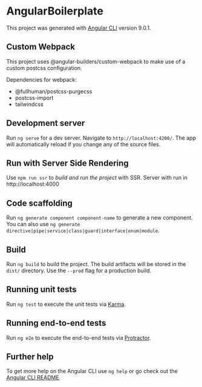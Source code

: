 # AngularBoilerplate

This project was generated with [Angular CLI](https://github.com/angular/angular-cli) version 9.0.1.

## Custom Webpack

This project uses @angular-builders/custom-webpack to make use of a custom postcss configuration.

Dependencies for webpack:

- @fullhuman/postcss-purgecss
- postcss-import
- tailwindcss

## Development server

Run `ng serve` for a dev server. Navigate to `http://localhost:4200/`. The app will automatically reload if you change any of the source files.

## Run with Server Side Rendering

Use `npm run ssr` to _build and run the project_ with SSR. Server with run in http://localhost:4000

## Code scaffolding

Run `ng generate component component-name` to generate a new component. You can also use `ng generate directive|pipe|service|class|guard|interface|enum|module`.

## Build

Run `ng build` to build the project. The build artifacts will be stored in the `dist/` directory. Use the `--prod` flag for a production build.

## Running unit tests

Run `ng test` to execute the unit tests via [Karma](https://karma-runner.github.io).

## Running end-to-end tests

Run `ng e2e` to execute the end-to-end tests via [Protractor](http://www.protractortest.org/).

## Further help

To get more help on the Angular CLI use `ng help` or go check out the [Angular CLI README](https://github.com/angular/angular-cli/blob/master/README.md).
